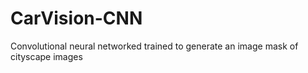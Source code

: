 # CarVision-CNN
Convolutional neural networked trained to generate an image mask of cityscape images
